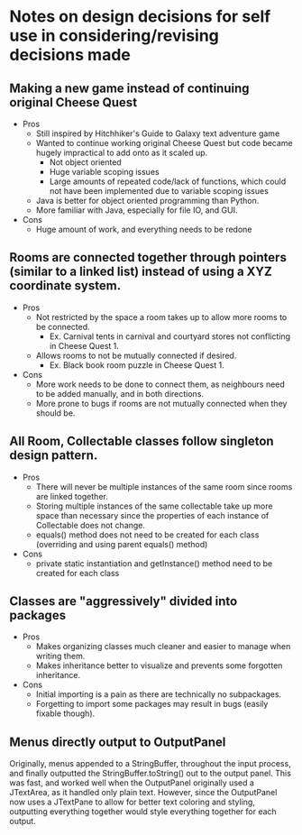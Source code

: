 # Notes on design decisions for self use in considering/revising decisions made

## Making a new game instead of continuing original Cheese Quest
- Pros
    - Still inspired by Hitchhiker's Guide to Galaxy text adventure game
    - Wanted to continue working original Cheese Quest but code became hugely impractical to add onto as it scaled up.
        - Not object oriented
        - Huge variable scoping issues
        - Large amounts of repeated code/lack of functions, which could not have been implemented due to variable scoping issues
    - Java is better for object oriented programming than Python.
    - More familiar with Java, especially for file IO, and GUI.
- Cons
    - Huge amount of work, and everything needs to be redone

## Rooms are connected together through pointers (similar to a linked list) instead of using a XYZ coordinate system.
- Pros
    - Not restricted by the space a room takes up to allow more rooms to be connected.
        - Ex. Carnival tents in carnival and courtyard stores not conflicting in Cheese Quest 1.
    - Allows rooms to not be mutually connected if desired.
        - Ex. Black book room puzzle in Cheese Quest 1.
- Cons
    - More work needs to be done to connect them, as neighbours need to be added manually, and in both directions.
    - More prone to bugs if rooms are not mutually connected when they should be.

## All Room, Collectable classes follow singleton design pattern.
- Pros
    - There will never be multiple instances of the same room since rooms are linked together.
    - Storing multiple instances of the same collectable take up more space than necessary since the properties of each instance of Collectable does not change.
    - equals() method does not need to be created for each class (overriding and using parent equals() method)
- Cons
    - private static instantiation and getInstance() method need to be created for each class

## Classes are "aggressively" divided into packages
- Pros
    - Makes organizing classes much cleaner and easier to manage when writing them.
    - Makes inheritance better to visualize and prevents some forgotten inheritance.
- Cons
    - Initial importing is a pain as there are technically no subpackages.
    - Forgetting to import some packages may result in bugs (easily fixable though).

## Menus directly output to OutputPanel
Originally, menus appended to a StringBuffer, throughout the input process, and finally outputted the StringBuffer.toString() out to the output panel. This was fast, and worked well when the OutputPanel originally used a JTextArea, as it handled only plain text. However, since the OutputPanel now uses a JTextPane to allow for better text coloring and styling, outputting everything together would style everything together for each output.
